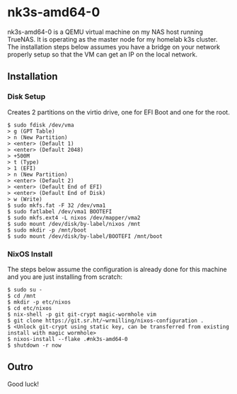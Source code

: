 # nk3s-amd64-0

nk3s-amd64-0 is a QEMU virtual machine on my NAS host running TrueNAS. It is operating as the master node for my homelab k3s cluster. The installation steps below assumes you have a bridge on your network properly setup so that the VM can get an IP on the local network.

## Installation

### Disk Setup

Creates 2 partitions on the virtio drive, one for EFI Boot and one for the root.

```
$ sudo fdisk /dev/vma
> g (GPT Table)
> n (New Partition)
> <enter> (Default 1)
> <enter> (Default 2048)
> +500M
> t (Type)
> 1 (EFI)
> n (New Partition)
> <enter> (Default 2)
> <enter> (Default End of EFI)
> <enter> (Default End of Disk)
> w (Write)
$ sudo mkfs.fat -F 32 /dev/vma1
$ sudo fatlabel /dev/vma1 BOOTEFI
$ sudo mkfs.ext4 -L nixos /dev/mapper/vma2
$ sudo mount /dev/disk/by-label/nixos /mnt
$ sudo mkdir -p /mnt/boot
$ sudo mount /dev/disk/by-label/BOOTEFI /mnt/boot
```

### NixOS Install

The steps below assume the configuration is already done for this machine and you are just installing from scratch:

```
$ sudo su -
$ cd /mnt
$ mkdir -p etc/nixos
$ cd etc/nixos
$ nix-shell -p git git-crypt magic-wormhole vim
$ git clone https://git.sr.ht/~wrmilling/nixos-configuration .
$ <Unlock git-crypt using static key, can be transferred from existing install with magic wormhole>
$ nixos-install --flake .#nk3s-amd64-0
$ shutdown -r now
```

## Outro

Good luck!